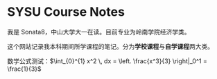# SYSU Course Notes

我是 Sonata8，中山大学大一在读。目前专业为岭南学院经济学类。

这个网站记录我本科期间所学课程的笔记。分为**学校课程**与**自学课程**两大类。

数学公式测试：$\int_{0}^{1} x^2 \, dx = \left. \frac{x^3}{3} \right|_0^1 = \frac{1}{3}$